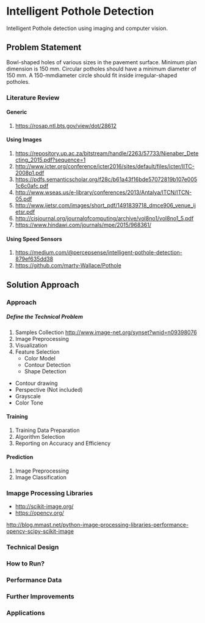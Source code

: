 # Intelligent Pothole Detection 
Intelligent Pothole detection using imaging and computer vision.

## Problem Statement
Bowl-shaped holes of various sizes in the pavement surface. Minimum plan dimension is 150 mm. Circular potholes should have a minimum diameter of 150 mm. A 150-mmdiameter circle should fit inside irregular-shaped potholes.


### Literature Review
#### Generic
1. https://rosap.ntl.bts.gov/view/dot/28612
#### Using Images
1. https://repository.up.ac.za/bitstream/handle/2263/57733/Nienaber_Detecting_2015.pdf?sequence=1
2. http://www.icter.org/conference/icter2016/sites/default/files/icter/IITC-2008p1.pdf
3. https://pdfs.semanticscholar.org/f28c/b61a43f16bde57072819b107e0051c6c0afc.pdf
4. http://www.wseas.us/e-library/conferences/2013/Antalya/ITCN/ITCN-05.pdf
5. http://www.ijetsr.com/images/short_pdf/1491839718_dmce906_venue_ijetsr.pdf
6. http://cisjournal.org/journalofcomputing/archive/vol8no1/vol8no1_5.pdf
7. https://www.hindawi.com/journals/mpe/2015/968361/

#### Using Speed Sensors
1. https://medium.com/@percepsense/intelligent-pothole-detection-879ef635dd38
2. https://github.com/marty-Wallace/Pothole

## Solution Approach

### Approach
##### Define the Technical Problem
1. Samples Collection
http://www.image-net.org/synset?wnid=n09398076
2. Image Preprocessing
3. Visualization
4. Feature Selection
   - Color Model
   - Contour Detection
   - Shape Detection

- Contour drawing
- Perspective (Not included)
- Grayscale
- Color Tone

#### Training
1. Training Data Preparation
2. Algorithm Selection
3. Reporting on Accuracy and Efficiency

#### Prediction
1. Image Preprocessing
2. Image Classification


### Imapge Processing Libraries
* http://scikit-image.org/
* https://opencv.org/

http://blog.mmast.net/python-image-processing-libraries-performance-opencv-scipy-scikit-image

### Technical Design

### How to Run?

### Performance Data

### Further Improvements

### Applications




